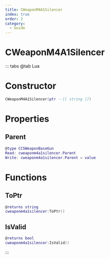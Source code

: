 ```yaml
---
title: CWeaponM4A1Silencer
index: true
order: 2
category:
  - Guide
---
```


# CWeaponM4A1Silencer

::: tabs
@tab Lua
# Constructor
```lua
CWeaponM4A1Silencer(ptr --[[ string ]])
```
# Properties
## Parent 
```lua
@type CCSWeaponBaseGun
Read: cweaponm4a1silencer.Parent
Write: cweaponm4a1silencer.Parent = value
```
# Functions
## ToPtr
```lua
@returns string
cweaponm4a1silencer:ToPtr()
```
## IsValid
```lua
@returns bool
cweaponm4a1silencer:IsValid()
```

:::